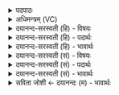 <details><summary>पदपाठः</summary>

आ। रा॒त्रि॒। पार्थि॑वम्। रजः॑। पि॒तुः। अ॒प्रा॒यि॒। धाम॑भि॒रिति॒ धाम॑ऽभिः। दि॒वः। सदा॑सि। बृ॒ह॒ती। वि। ति॒ष्ठ॒से॒। आ। त्वे॒षम्। व॒र्त्त॒ते॒। तमः॑। ३२।
</details>

<details><summary>अधिमन्त्रम् (VC)</summary>

- रात्रिर्देवता
- कुत्स ऋषिः
- पथ्या बृहती
- मध्यमः
</details>

<details><summary>दयानन्द-सरस्वती (हि) - विषयः</summary>

अब रात्रि का वर्णन अगले मन्त्र में करते हैं ॥
</details>

<details><summary>दयानन्द-सरस्वती (हि) - पदार्थः</summary>

पदार्थान्वयभाषाः -  हे मनुष्यो ! जो (बृहती) बड़ी (रात्रि) रात (दिवः) प्रकाश के (सदांसि) स्थानों को (वि, तिष्ठसे) व्याप्त होती है, जिस रात्रि ने (पितुः) अपने तथा सूर्य के मध्यस्थ लोक के (धामभिः) सब स्थानों के साथ (पार्थिवम्) पृथिवी सम्बन्धी (रजः) लोक को (आ, अप्रायि) अच्छे प्रकार पूर्ण किया है, जिसका (त्वेषम्) अपनी कान्ति से बढ़ा हुआ (तमः) अन्धकार (आ) (वर्त्तते) आता-जाता है, उसका युक्ति के साथ सेवन करो ॥३२ ॥
</details>

<details><summary>दयानन्द-सरस्वती (हि) - भावार्थः</summary>

भावार्थभाषाः -  हे मनुष्यो ! जो पृथिव्यादि की छाया रात्रि में प्रकाश को रोकती अर्थात् सबका आवरण करती है, उसका आप लोग यथावत् सेवन करें ॥३२ ॥
</details>

<details><summary>दयानन्द-सरस्वती (सं) - विषयः</summary>

अथ रात्रिवर्णनमाह ॥
</details>

<details><summary>दयानन्द-सरस्वती (सं) - पदार्थः</summary>

पदार्थान्वयभाषाः -  हे मनुष्याः ! या बृहती रात्रि दिवः सदांसि वितिष्ठसे, यया पितुर्धामभिः पार्थिवं रज आ अप्रायि, यस्याश्च त्वेषं तम आ वर्त्तते, तां युक्त्या सेवध्वम् ॥३२ ॥
</details>

<details><summary>दयानन्द-सरस्वती (सं) - भावार्थः</summary>

भावार्थभाषाः -  हे मनुष्याः ! या पृथिव्यादेश्छाया रात्रौ प्रकाशं निरोधयति, सर्वमावृणोति तां यथावत् सेवन्ताम् ॥३२ ॥
</details>

<details><summary>सविता जोशी ← दयानन्दः (म) - भावार्थः</summary>

भावार्थभाषाः -  हे माणसांनो ! जी रात्र पृथ्वीवरील प्रकाश नाहीसा करते. अर्थात् रात्रीचे आच्छादन सर्वत्र असते तिचा योग्य रीतीने स्वीकार करा.
</details>